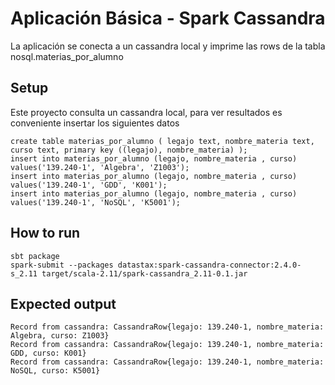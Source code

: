 # Aplicación Básica - Spark Cassandra

La aplicación se conecta a un cassandra local y imprime las rows de la tabla nosql.materias_por_alumno

## Setup
Este proyecto consulta un cassandra local, para ver resultados es conveniente insertar los siguientes datos
```
create table materias_por_alumno ( legajo text, nombre_materia text, curso text, primary key ((legajo), nombre_materia) );
insert into materias_por_alumno (legajo, nombre_materia , curso) values('139.240-1', 'Algebra', 'Z1003');
insert into materias_por_alumno (legajo, nombre_materia , curso) values('139.240-1', 'GDD', 'K001');
insert into materias_por_alumno (legajo, nombre_materia , curso) values('139.240-1', 'NoSQL', 'K5001');
```

## How to run
```
sbt package
spark-submit --packages datastax:spark-cassandra-connector:2.4.0-s_2.11 target/scala-2.11/spark-cassandra_2.11-0.1.jar 
```

## Expected output
```
Record from cassandra: CassandraRow{legajo: 139.240-1, nombre_materia: Algebra, curso: Z1003}
Record from cassandra: CassandraRow{legajo: 139.240-1, nombre_materia: GDD, curso: K001}
Record from cassandra: CassandraRow{legajo: 139.240-1, nombre_materia: NoSQL, curso: K5001}
```